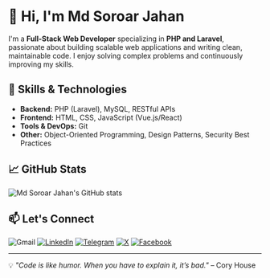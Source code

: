 # 👋 Hi, I'm Md Soroar Jahan

I'm a **Full-Stack Web Developer** specializing in **PHP and Laravel**, passionate about building scalable web applications and writing clean, maintainable code. I enjoy solving complex problems and continuously improving my skills.

## 🚀 Skills & Technologies

- **Backend:** PHP (Laravel), MySQL, RESTful APIs  
- **Frontend:** HTML, CSS, JavaScript (Vue.js/React)  
- **Tools & DevOps:** Git 
- **Other:** Object-Oriented Programming, Design Patterns, Security Best Practices

## 📈 GitHub Stats

![Md Soroar Jahan's GitHub stats](https://github-readme-stats.vercel.app/api?username=mdSoroarJahan&show_icons=true&theme=radical)

## 📫 Let's Connect

![Gmail](https://img.shields.io/badge/Gmail-D14836?style=for-the-badge&logo=gmail&logoColor=white) [![LinkedIn](https://img.shields.io/badge/LinkedIn-%230077B5.svg?style=for-the-badge&logo=linkedin&logoColor=white)](https://linkedin.com/in/mdsoroarjahan) [![Telegram](https://img.shields.io/badge/-TELEGRAM-%232B90D9?style=for-the-badge&logo=telegram&logoColor=white)](https://t.me/SoroarJahan) [![X](https://img.shields.io/badge/X-black.svg?style=for-the-badge&logo=X&logoColor=white)](https://x.com/mdSoroarJ) [![Facebook](https://img.shields.io/badge/Facebook-%231877F2.svg?style=for-the-badge&logo=Facebook&logoColor=white)](https://www.facebook.com/mdSoroarJ/)

---

💡 *"Code is like humor. When you have to explain it, it’s bad."* – Cory House

<!--
**mdSoroarJahan/mdSoroarJahan** is a ✨ _special_ ✨ repository because its `README.md` (this file) appears on your GitHub profile.

Here are some ideas to get you started:

- 🔭 I’m currently working on ...
- 🌱 I’m currently learning ...
- 👯 I’m looking to collaborate on ...
- 🤔 I’m looking for help with ...
- 💬 Ask me about ...
- 📫 How to reach me: ...
- 😄 Pronouns: ...
- ⚡ Fun fact: ...
-->
